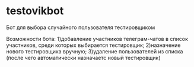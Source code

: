# testovikbot
Бот для выбора случайного пользователя тестировщиком

Возможности бота:
1)добавление участников телеграм-чатов в список участников, среди которых выбирается тестировщик;
2)назначение нового тестировщика вручную;
3)удаление пользователей из списка (после чего автоматически назначаетс новый тестировщик)
